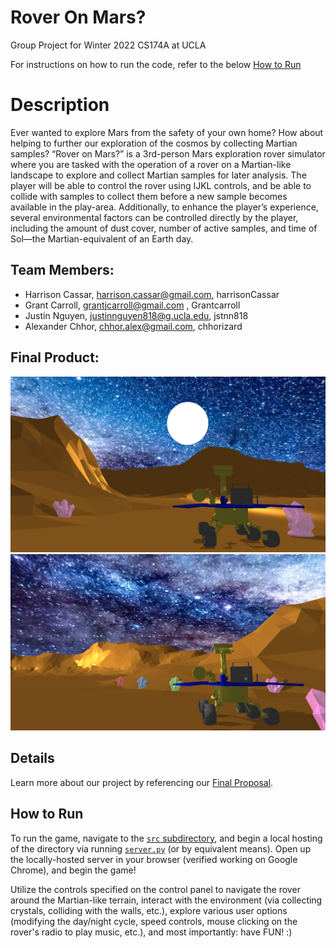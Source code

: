 # Rover On Mars?

Group Project for Winter 2022 CS174A at UCLA

For instructions on how to run the code, refer to the below [How to Run](#how-to-run)

# Description

Ever wanted to explore Mars from the safety of your own home? How about helping to further our exploration of the cosmos by collecting Martian samples? “Rover on Mars?” is a 3rd-person Mars exploration rover simulator where you are tasked with the operation of a rover on a Martian-like landscape to explore and collect Martian samples for later analysis. The player will be able to control the rover using IJKL controls, and be able to collide with samples to collect them before a new sample becomes available in the play-area. Additionally, to enhance the player’s experience, several environmental factors can be controlled directly by the player, including the amount of dust cover, number of active samples, and time of Sol—the Martian-equivalent of an Earth day.

## Team Members:

- Harrison Cassar, harrison.cassar@gmail.com, harrisonCassar
- Grant Carroll, grantjcarroll@gmail.com , Grantcarroll
- Justin Nguyen, justinnguyen818@g.ucla.edu, jstnn818
- Alexander Chhor, chhor.alex@gmail.com, chhorizard

## Final Product:
![Scene 1](images/scene1.png)
![Scene 2](images/scene2.png)

## Details
Learn more about our project by referencing our [Final Proposal](RoverOnMars_FinalProjectProposal_CS174A.pdf).

## How to Run

To run the game, navigate to the [`src` subdirectory](https://github.com/harrisonCassar/RoverOnMars_GroupProject_CS174A/tree/main/src), and begin a local hosting of the directory via running [`server.py`](https://github.com/harrisonCassar/RoverOnMars_GroupProject_CS174A/blob/main/src/server.py) (or by equivalent means). Open up the locally-hosted server in your browser (verified working on Google Chrome), and begin the game!

Utilize the controls specified on the control panel to navigate the rover around the Martian-like terrain, interact with the environment (via collecting crystals, colliding with the walls, etc.), explore various user options (modifying the day/night cycle, speed controls, mouse clicking on the rover's radio to play music, etc.), and most importantly: have FUN! :)
